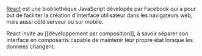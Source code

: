 [React](https://fr.reactjs.org) est une biobliothèque JavaScript dévelopée par Facebook qui a pour but de faciliter la création d'interface utilisateur dans les navigateurs web, mais aussi côté serveur ou sur mobile.

React invite au [[développement par composition]], à savoir séparer son interface en composants capable de maintenir leur propre état lorsque les données changent.




